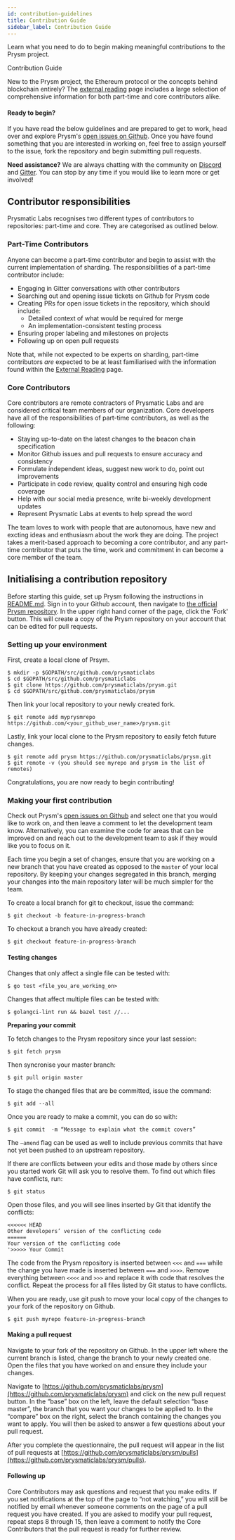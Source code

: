 ```yaml
---
id: contribution-guidelines
title: Contribution Guide
sidebar_label: Contribution Guide
---
```


Learn what you need to do to begin making meaningful contributions to the Prysm project.


Contribution Guide

New to the Prysm project, the Ethereum protocol or the concepts behind blockchain entirely? The [external reading](required-reading.md) page includes a large selection of comprehensive information for both part-time and core contributors alike.

#### Ready to begin?

If you have read the below guidelines and are prepared to get to work, head over and explore Prysm's [open issues on Github](https://github.com/prysmaticlabs/prysm/issues). Once you have found something that you are interested in working on, feel free to assign yourself to the issue, fork the repository and begin submitting pull requests.

**Need assistance?** We are always chatting with the community on [Discord](https://discord.gg/che9auJ) and [Gitter](https://gitter.im/prysmaticlabs/geth-sharding). You can stop by any time if you would like to learn more or get involved!

## Contributor responsibilities

Prysmatic Labs recognises two different types of contributors to repositories: part-time and core. They are categorised as outlined below.

### Part-Time Contributors

Anyone can become a part-time contributor and begin to assist with the current implementation of sharding. The responsibilities of a part-time contributor include:

* Engaging in Gitter conversations with other contributors
* Searching out and opening issue tickets on Github for Prysm code
* Creating PRs for open issue tickets in the repository, which should include:
  * Detailed context of what would be required for merge
  * An implementation-consistent testing process
* Ensuring proper labeling and milestones on projects
* Following up on open pull requests

Note that, while not expected to be experts on sharding, part-time contributors _are_ expected to be at least familiarised with the information found within the [External Reading](required-reading.md) page.

### Core Contributors

Core contributors are remote contractors of Prysmatic Labs and are considered  critical team members of our organization. Core developers have all of the responsibilities of part-time contributors, as well as the following:

* Staying up-to-date on the latest changes to the beacon chain specification
* Monitor Github issues and pull requests to ensure accuracy and consistency
* Formulate independent ideas, suggest new work to do, point out improvements
* Participate in code review, quality control and ensuring high code coverage
* Help with our social media presence, write bi-weekly development updates
* Represent Prysmatic Labs at events to help spread the word 

The team loves to work with people that are autonomous, have new and excting ideas and enthusiasm about the work they are doing. The project takes a merit-based approach to becoming a core contributor, and any part-time contributor that puts the time, work and commitment in can become a core member of the team.

## Initialising a contribution repository

Before starting this guide, set up Prysm following the instructions in [README.md](https://github.com/prysmaticlabs/prysm). Sign in to your Github account, then navigate to [the official Prysm repository](https://github.com/prysmaticlabs/prysm/). In the upper right hand corner of the page, click the 'Fork' button. This will create a copy of the Prysm repository on your account that can be edited for pull requests.

### Setting up your environment

First, create a local clone of Prsym.

```text
$ mkdir -p $GOPATH/src/github.com/prysmaticlabs
$ cd $GOPATH/src/github.com/prysmaticlabs
$ git clone https://github.com/prysmaticlabs/prysm.git
$ cd $GOPATH/src/github.com/prysmaticlabs/prysm
```

Then link your local repository to your newly created fork.

```text
$ git remote add myprysmrepo https://github.com/<your_github_user_name>/prysm.git
```

Lastly, link your local clone to the Prysm repository to easily fetch future changes. 

```text
$ git remote add prysm https://github.com/prysmaticlabs/prysm.git
$ git remote -v (you should see myrepo and prysm in the list of remotes)
```

Congratulations, you are now ready to begin contributing!

### **Making your first contribution**

Check out Prysm's [open issues on Github](https://github.com/prysmaticlabs/prysm/issues) and select one that you would like to work on, and then leave a comment to let the development team know. Alternatively, you can examine the code for areas that can be improved on and reach out to the development team to ask if they would like you to focus on it.

Each time you begin a set of changes, ensure that you are working on a new branch that you have created as opposed to the `master` of your local repository. By keeping your changes segregated in this branch, merging your changes into the main repository later will be much simpler for the team.

To create a local branch for git to checkout, issue the command:

```text
$ git checkout -b feature-in-progress-branch
```

To checkout a branch you have already created:

```text
$ git checkout feature-in-progress-branch
```

#### **Testing changes**

Changes that only affect a single file can be tested with:

```text
$ go test <file_you_are_working_on>
```

Changes that affect multiple files can be tested with:

```text
$ golangci-lint run && bazel test //...
```

**Preparing your commit**

To fetch changes to the Prysm repository since your last session:

```text
$ git fetch prysm
```

Then syncronise your master branch:

```text
$ git pull origin master
```

To stage the changed files that are be committed, issue the command:

```text
$ git add --all
```

Once you are ready to make a commit, you can do so with:

```text
$ git commit  -m “Message to explain what the commit covers”
```

The `–amend` flag can be used as well to include previous commits that have not yet been pushed to an upstream repository.

If there are conflicts between your edits and those made by others since you started work Git will ask you to resolve them. To find out which files have conflicts, run:

```text
$ git status
```

Open those files, and you will see lines inserted by Git that identify the conflicts:

```text
<<<<<< HEAD
Other developers’ version of the conflicting code
======
Your version of the conflicting code
'>>>>> Your Commit
```

The code from the Prysm repository is inserted between `<<<` and `===` while the change you have made is inserted between `===` and `>>>>`. Remove everything between `<<<<` and `>>>` and replace it with code that resolves the conflict. Repeat the process for all files listed by Git status to have conflicts.

When you are ready, use git push to move your local copy of the changes to your fork of the repository on Github.

```text
$ git push myrepo feature-in-progress-branch
```

#### **Making a pull request**

Navigate to your fork of the repository on Github. In the upper left where the current branch is listed, change the branch to your newly created one. Open the files that you have worked on and ensure they include your changes.

Navigate to [https://github.com/prysmaticlabs/prysm](https://github.com/prysmaticlabs/prysm) and click on the new pull request button. In the “base” box on the left, leave the default selection “base master”, the branch that you want your changes to be applied to. In the “compare” box on the right, select the branch containing the changes you want to apply. You will then be asked to answer a few questions about your pull request. 

After you complete the questionnaire, the pull request will appear in the list of pull requests at [https://github.com/prysmaticlabs/prysm/pulls](https://github.com/prysmaticlabs/prysm/pulls).

#### Following up

Core Contributors may ask questions and request that you make edits. If you set notifications at the top of the page to “not watching,” you will still be notified by email whenever someone comments on the page of a pull request you have created. If you are asked to modify your pull request, repeat steps 8 through 15, then leave a comment to notify the Core Contributors that the pull request is ready for further review.

### 

### 

